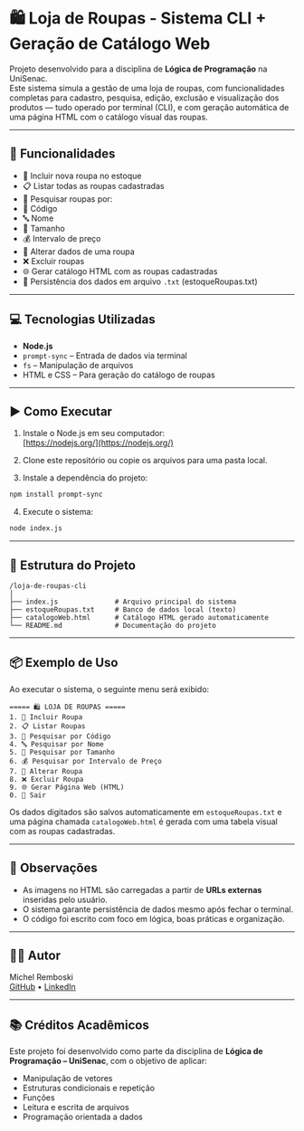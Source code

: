 # 🛍️ Loja de Roupas - Sistema CLI + Geração de Catálogo Web

Projeto desenvolvido para a disciplina de **Lógica de Programação** na UniSenac.  
Este sistema simula a gestão de uma loja de roupas, com funcionalidades completas para cadastro, pesquisa, edição, exclusão e visualização dos produtos — tudo operado por terminal (CLI), e com geração automática de uma página HTML com o catálogo visual das roupas.

---

## 🚀 Funcionalidades

- 👕 Incluir nova roupa no estoque
- 📋 Listar todas as roupas cadastradas
- 🔎 Pesquisar roupas por:
- 🔎 Código
- 🔤 Nome
- 📏 Tamanho
- 💰 Intervalo de preço
- 📝 Alterar dados de uma roupa
- ❌ Excluir roupas
- 🌐 Gerar catálogo HTML com as roupas cadastradas
- 💾 Persistência dos dados em arquivo `.txt` (estoqueRoupas.txt)

---

## 💻 Tecnologias Utilizadas

- **Node.js**
- `prompt-sync` – Entrada de dados via terminal
- `fs` – Manipulação de arquivos
- HTML e CSS – Para geração do catálogo de roupas

---

## ▶️ Como Executar

1. Instale o Node.js em seu computador:  
   [https://nodejs.org/](https://nodejs.org/)

2. Clone este repositório ou copie os arquivos para uma pasta local.

3. Instale a dependência do projeto:

```bash
npm install prompt-sync
```

4. Execute o sistema:

```bash
node index.js
```

---

## 📁 Estrutura do Projeto

```
/loja-de-roupas-cli
│
├── index.js              # Arquivo principal do sistema
├── estoqueRoupas.txt     # Banco de dados local (texto)
├── catalogoWeb.html      # Catálogo HTML gerado automaticamente
└── README.md             # Documentação do projeto
```

---

## 📦 Exemplo de Uso

Ao executar o sistema, o seguinte menu será exibido:

```
===== 🛍️ LOJA DE ROUPAS =====
1. 👕 Incluir Roupa
2. 📋 Listar Roupas
3. 🔎 Pesquisar por Código
4. 🔤 Pesquisar por Nome
5. 📏 Pesquisar por Tamanho
6. 💰 Pesquisar por Intervalo de Preço
7. 📝 Alterar Roupa
8. ❌ Excluir Roupa
9. 🌐 Gerar Página Web (HTML)
0. 🚪 Sair
```

Os dados digitados são salvos automaticamente em `estoqueRoupas.txt` e uma página chamada `catalogoWeb.html` é gerada com uma tabela visual com as roupas cadastradas.

---

## 📌 Observações

- As imagens no HTML são carregadas a partir de **URLs externas** inseridas pelo usuário.
- O sistema garante persistência de dados mesmo após fechar o terminal.
- O código foi escrito com foco em lógica, boas práticas e organização.

---

## 👨‍💻 Autor

Michel Remboski  
[GitHub](https://github.com/mremboski) • [LinkedIn](https://www.linkedin.com/in/michel-remboski-0a8890229/)

---

## 📚 Créditos Acadêmicos

Este projeto foi desenvolvido como parte da disciplina de **Lógica de Programação – UniSenac**, com o objetivo de aplicar:
- Manipulação de vetores
- Estruturas condicionais e repetição
- Funções
- Leitura e escrita de arquivos
- Programação orientada a dados
